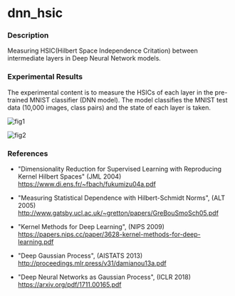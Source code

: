 # dnn_hsic

### Description

Measuring HSIC(Hilbert Space Independence Critation) between intermediate layers in Deep Neural Network models.

### Experimental Results

The experimental content is to measure the HSICs of each layer in the pre-trained MNIST classifier (DNN model). 
The model classifies the MNIST test data (10,000 images, class pairs) and the state of each layer is taken.

![fig1](https://user-images.githubusercontent.com/31915487/61437436-0b2a4500-a978-11e9-8f0f-52a9844a1559.png)

![fig2](https://user-images.githubusercontent.com/31915487/61437439-0b2a4500-a978-11e9-93ba-48fd37a7e2af.png)

### References

- "Dimensionality Reduction for Supervised Learning with Reproducing Kernel Hilbert Spaces" (JML 2004)<br>
https://www.di.ens.fr/~fbach/fukumizu04a.pdf

- "Measuring Statistical Dependence with Hilbert-Schmidt Norms", (ALT 2005)<br>
http://www.gatsby.ucl.ac.uk/~gretton/papers/GreBouSmoSch05.pdf

- "Kernel Methods for Deep Learning", (NIPS 2009)<br>
https://papers.nips.cc/paper/3628-kernel-methods-for-deep-learning.pdf

- "Deep Gaussian Process", (AISTATS 2013)<br>
http://proceedings.mlr.press/v31/damianou13a.pdf

- "Deep Neural Networks as Gaussian Process", (ICLR 2018)<br>
https://arxiv.org/pdf/1711.00165.pdf
